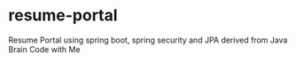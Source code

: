 # resume-portal
Resume Portal using spring boot, spring security and JPA
derived from Java Brain Code with Me 

